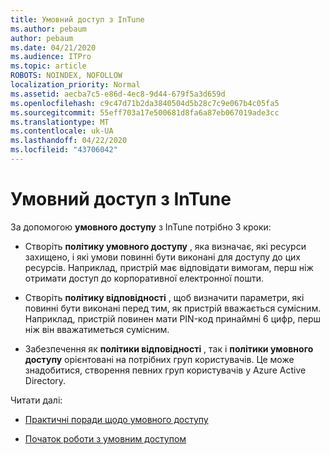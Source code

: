 ```yaml
---
title: Умовний доступ з InTune
ms.author: pebaum
author: pebaum
ms.date: 04/21/2020
ms.audience: ITPro
ms.topic: article
ROBOTS: NOINDEX, NOFOLLOW
localization_priority: Normal
ms.assetid: aecba7c5-e86d-4ec8-9d44-679f5a3d659d
ms.openlocfilehash: c9c47d71b2da3840504d5b28c7c9e067b4c05fa5
ms.sourcegitcommit: 55eff703a17e500681d8fa6a87eb067019ade3cc
ms.translationtype: MT
ms.contentlocale: uk-UA
ms.lasthandoff: 04/22/2020
ms.locfileid: "43706042"
---
```

# <a name="conditional-access-with-intune"></a>Умовний доступ з InTune

За допомогою **умовного доступу** з InTune потрібно 3 кроки: 
  
- Створіть **політику умовного доступу** , яка визначає, які ресурси захищено, і які умови повинні бути виконані для доступу до цих ресурсів. Наприклад, пристрій має відповідати вимогам, перш ніж отримати доступ до корпоративної електронної пошти. 
    
- Створіть **політику відповідності** , щоб визначити параметри, які повинні бути виконані перед тим, як пристрій вважається сумісним. Наприклад, пристрій повинен мати PIN-код принаймні 6 цифр, перш ніж він вважатиметься сумісним. 
    
- Забезпечення як **політики відповідності** , так і **політики умовного доступу** орієнтовані на потрібних груп користувачів. Це може знадобитися, створення певних груп користувачів у Azure Active Directory. 
    
Читати далі:
  
- [Практичні поради щодо умовного доступу](https://docs.microsoft.com/azure/active-directory/conditional-access/best-practices)
    
- [Початок роботи з умовним доступом](https://docs.microsoft.com/azure/active-directory/active-directory-conditional-access-azure-portal-get-started)
    

